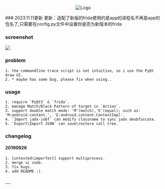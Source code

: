 <p align="center">
  <img src="https://raw.githubusercontent.com/hluwa/ZenTracer/master/icon.png" alt="Logo"/>
</p>
### 2023.11.11更新
更新：适配了新版的frida使用的是app的进程名不再是app的包名了,只需要在config.py文件中设置你是否为新版本的frida

### screenshot
![](./screenshot.png)

### problem
	1. the commandline trace script is not intuitive, so i use the PyQt draw UI.
	2. * maybe has some bug, please fix when using..

### usage
	1. require `PyQt5` & `frida`.
	2. manage Match/Black Pattern of target in `Action`.
	3. support double match mode: 'M'(match),'E'(equal); such as: 'M:android.content.', 'E:android.content.ContextImpl'.
	4. `Import jadx-jobf` can modify classname to sync jadx deobfuscate.
	5. `Export\Import JSON` can save\restore call tree.

### changelog
#### 20190926
	1. [untested\imperfect] support multiprocess.
	2. merge ui code.
	3. fix bugs.
	4. add README :)

#### ....
